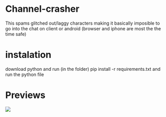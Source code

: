 # Channel-crasher
This spams glitched out/laggy characters making it basically imposible to go into the chat on client or android (browser and iphone are most the the time safe)

# instalation
download python and run (in the folder) pip install -r requirements.txt and run the python file

# Previews
<img src="https://uwu.lol/i/fg4lfi.png"/>

